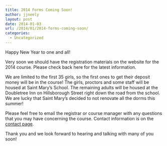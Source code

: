 ```yaml
---
title: 2014 Forms Coming Soon!
author: jjneely
layout: post
date: 2014-01-03
url: /2014/01/2014-forms-coming-soon/
categories:
  - Uncategorized
---
```

Happy New Year to one and all!

Very soon we should have the registration materials on the website for the 2014 course. Please check back here for the latest information.

We are limited to the first 35 girls, so the first ones to get their deposit money will be in the course! The girls, proctors and some staff will be housed at Saint Mary&#8217;s School. The remaining adults will be housed at the Doubletree Inn on Hillsborough Street right down the road from the school. We are lucky that Saint Mary&#8217;s decided to not renovate all the dorms this summer!

Please feel free to email the registrar or course manager with any questions that you may have concerning the course. Contact information is on the [contact page][1].

Thank you and we look forward to hearing and talking with many of you soon!

[1]: /contact
